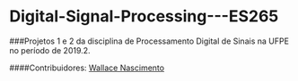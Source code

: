 # Digital-Signal-Processing---ES265

###Projetos 1 e 2 da disciplina de Processamento Digital de Sinais na UFPE no período de 2019.2. 

####Contribuidores: [Wallace Nascimento](http://github.com/Wallace-NMelo)
